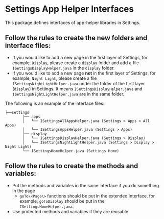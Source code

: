 # Settings App Helper Interfaces

This package defines interfaces of app-helper libraries in Settings.

## Follow the rules to create the new folders and interface files:

- If you would like to add a new page in the first layer of Settings, for example, `Display`, please
  create a `display` folder and add a file `ISettingsDisplayHelper.java` in the `display` folder.
- If you would like to add a new page **not** in the first layer of Settings, for example,
  `Night Light`, please create a file `ISettingsNightLightHelper.java` under the folder of
  the first layer (`display`) in Settings. It means `ISettingsDisplayHelper.java` and
  `ISettingsNightLightHelper.java` are in the same folder.

The following is an example of the interface files:
```
├──settings
        ├── apps
        │   └── ISettingsAllAppsHelper.java (Settings > Apps > All Apps)
        │   └── ISettingsAppsHelper.java (Settings > Apps)
        ├── display
        │   └── ISettingsDisplayHelper.java (Settings > Display)
        │   └── ISettingsNightLightHelper.java (Settings > Display > Night Light)
        └── ISettingsHomeHelper.java (Settings Home)
```

## Follow the rules to create the methods and variables:

- Put the methods and variables in the same interface if you do something in the page
    - `goTo\<Page\>` functions should be put in the extended interface, for example, `goToDisplay`
      should be put in the `ISettingsHomeHelper.java`.
- Use protected methods and variables if they are reusable
